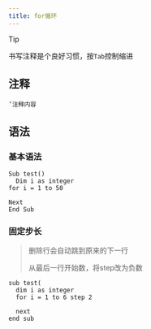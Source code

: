 ```yaml
---
title: for循环
---
```


> [!tip]
>
> 书写注释是个良好习惯，按`Tab`控制缩进

## 注释

```visual basic
‘注释内容
```

## 语法

### 基本语法

```visual basic
Sub test()
  Dim i as integer
for i = 1 to 50

Next
End Sub
```

### 固定步长

> 删除行会自动跳到原来的下一行
>
> 从最后一行开始数，将step改为负数

```visual basic
sub test(
  dim i as integer
  for i = 1 to 6 step 2
    
  next
end sub
```

